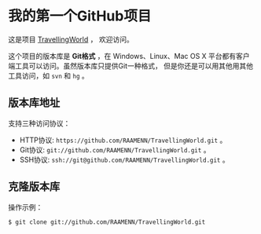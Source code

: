 # 我的第一个GitHub项目

这是项目 [TravellingWorld](https://github.com/RAAMENN/TravellingWorld) ，
欢迎访问。

这个项目的版本库是 **Git格式** ，在 Windows、Linux、Mac OS X
平台都有客户端工具可以访问。虽然版本库只提供Git一种格式，
但是你还是可以用其他用其他工具访问，如 ``svn`` 和 ``hg`` 。

## 版本库地址

支持三种访问协议：

* HTTP协议: `https://github.com/RAAMENN/TravellingWorld.git` 。
* Git协议: `git://github.com/RAAMENN/TravellingWorld.git` 。
* SSH协议: `ssh://git@github.com/RAAMENN/TravellingWorld.git` 。

## 克隆版本库

操作示例：

    $ git clone git://github.com/RAAMENN/TravellingWorld.git